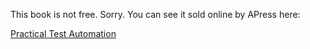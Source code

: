 This book is not free. Sorry. You can see it sold online by APress here:

[Practical Test Automation](https://www.apress.com/gp/book/9781484261408)
